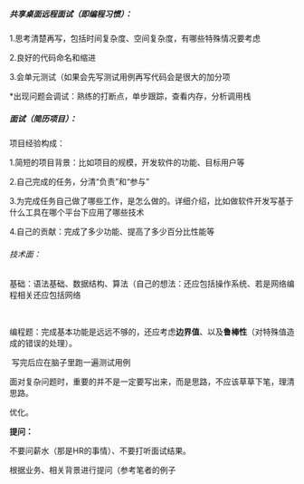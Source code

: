 ##### 共享桌面远程面试（即编程习惯）：

1.思考清楚再写，包括时间复杂度、空间复杂度，有哪些特殊情况要考虑

2.良好的代码命名和缩进

3.会单元测试（如果会先写测试用例再写代码会是很大的加分项

*出现问题会调试：熟练的打断点，单步跟踪，查看内存，分析调用栈



##### 面试（简历项目）：

项目经验构成：

1.简短的项目背景：比如项目的规模，开发软件的功能、目标用户等

2.自己完成的任务，分清“负责”和“参与”

3.为完成任务自己做了哪些工作，是怎么做的。详细介绍，比如做软件开发写基于什么工具在哪个平台下应用了哪些技术

4.自己的贡献：完成了多少功能、提高了多少百分比性能等



###### 技术面：

​	基础：语法基础、数据结构、算法（自己的想法：还应包括操作系统、若是网络编程相关还应包括网络

​	

​	编程题：完成基本功能是远远不够的，还应考虑**边界值**、以及**鲁棒性**（对特殊值造成的错误的处理）。

​	写完后应在脑子里跑一遍测试用例

面对复杂问题时，重要的并不是一定要写出来，而是思路，不应该草草下笔，理清思路。

优化。



**提问：**

不要问薪水（那是HR的事情）、不要打听面试结果。

根据业务、相关背景进行提问（参考笔者的例子



